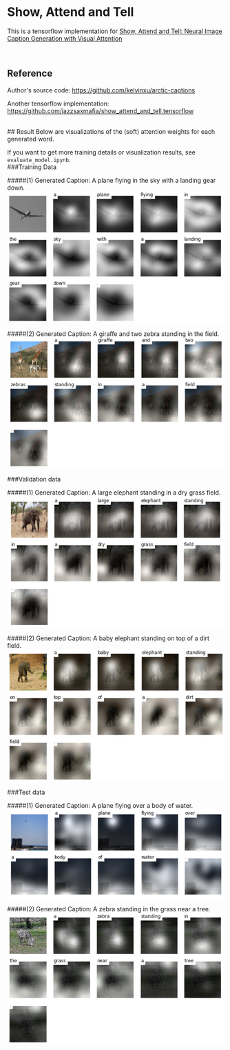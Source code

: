 # Show, Attend and Tell 
This is a tensorflow implementation for [Show, Attend and Tell: Neural Image Caption Generation with Visual Attention](http://arxiv.org/abs/1502.03044)

<br/>

## Reference
Author's source code: https://github.com/kelvinxu/arctic-captions

Another tensorflow implementation: https://github.com/jazzsaxmafia/show_attend_and_tell.tensorflow

<br/>
## Result
Below are visualizations of the (soft) attention weights for each generated word.

If you want to get more training details or visualization results, see `evaluate_model.ipynb`. 
<br/>
###Training Data

#####(1) Generated Caption: A plane flying in the sky with a landing gear down.
![alt text](jpg/train2.jpg "train image")

#####(2) Generated Caption: A giraffe and two zebra standing in the field.
![alt text](jpg/train.jpg "train image")

###Validation data

#####(1) Generated Caption: A large elephant standing in a dry grass field.
![alt text](jpg/val.jpg "val image")

#####(2) Generated Caption: A baby elephant standing on top of a dirt field.
![alt text](jpg/val2.jpg "val image")

###Test data

#####(1) Generated Caption: A plane flying over a body of water.
![alt text](jpg/test.jpg "test image")

#####(2) Generated Caption: A zebra standing in the grass near a tree.
![alt text](jpg/test2.jpg "test image")
